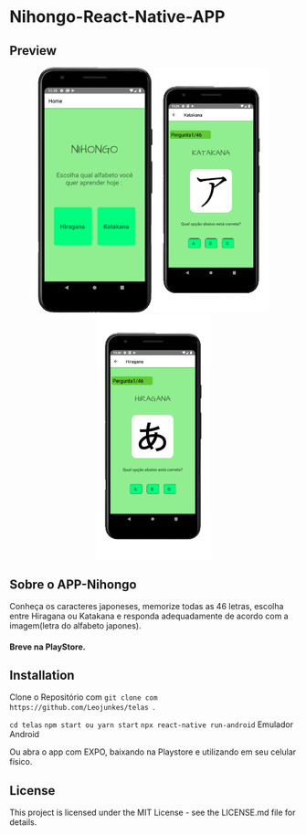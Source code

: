 # Nihongo-React-Native-APP

## Preview

<p align="center">
   <img src="./src/imagens/imgReadme/tela_nihongo.png" alt="Nihongo" width="200"/>
    <img src="./src/imagens/imgReadme/tela_nihongo3.png" alt="Nihongo" width="200"/>
     <img src="./src/imagens/imgReadme/tela_nihongo4.png" alt="Nihongo" width="200"/>

</p>

## Sobre o APP-Nihongo

Conheça os caracteres japoneses, memorize todas as 46 letras, escolha entre Hiragana ou Katakana e responda adequadamente de acordo com a imagem(letra do alfabeto japones).
#### Breve na PlayStore.

## Installation

Clone o Repositório com `git clone com https://github.com/Leojunkes/telas `.

`cd telas`
`npm start ou yarn start`
`npx react-native run-android` Emulador Android

Ou abra o app com EXPO, baixando na Playstore e utilizando em seu celular físico.

## License

This project is licensed under the MIT License - see the LICENSE.md file for details.

